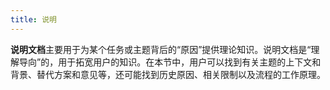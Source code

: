 ```yaml
---
title: 说明
---
```


**说明文档**主要用于为某个任务或主题背后的“原因”提供理论知识。说明文档是“理解导向”的，用于拓宽用户的知识。在本节中，用户可以找到有关主题的上下文和背景、替代方案和意见等，还可能找到历史原因、相关限制以及流程的工作原理。